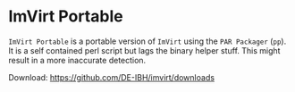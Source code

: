 ImVirt Portable
===============

`ImVirt Portable` is a portable version of `ImVirt`
using the `PAR Packager` (`pp`). It is a self contained perl script but lags
the binary helper stuff. This might result in a more inaccurate detection.

Download: https://github.com/DE-IBH/imvirt/downloads
